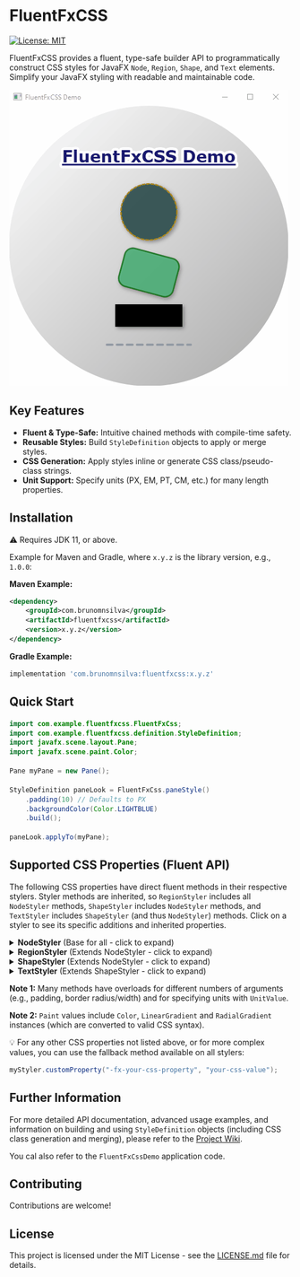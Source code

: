 # FluentFxCSS

[![License: MIT](https://img.shields.io/badge/License-MIT-yellow.svg)](https://opensource.org/licenses/MIT)
<!-- Optional: Add build status badge -->

FluentFxCSS provides a fluent, type-safe builder API to programmatically construct CSS styles for JavaFX `Node`, `Region`, `Shape`, and `Text` elements. Simplify your JavaFX styling with readable and maintainable code.

![demo gif](assets/demo.gif)

## Key Features

*   **Fluent & Type-Safe:** Intuitive chained methods with compile-time safety.
*   **Reusable Styles:** Build `StyleDefinition` objects to apply or merge styles.
*   **CSS Generation:** Apply styles inline or generate CSS class/pseudo-class strings.
*   **Unit Support:** Specify units (PX, EM, PT, CM, etc.) for many length properties.

## Installation

:warning: Requires JDK 11, or above.

Example for Maven and Gradle, where `x.y.z` is the library version, e.g., `1.0.0`:

**Maven Example:**

```xml
<dependency>
    <groupId>com.brunomnsilva</groupId>
    <artifactId>fluentfxcss</artifactId>
    <version>x.y.z</version>
</dependency>
```

**Gradle Example:**

```gradle
implementation 'com.brunomnsilva:fluentfxcss:x.y.z'
```

## Quick Start

```java
import com.example.fluentfxcss.FluentFxCss;
import com.example.fluentfxcss.definition.StyleDefinition;
import javafx.scene.layout.Pane;
import javafx.scene.paint.Color;

Pane myPane = new Pane();

StyleDefinition paneLook = FluentFxCss.paneStyle()
    .padding(10) // Defaults to PX
    .backgroundColor(Color.LIGHTBLUE)
    .build();

paneLook.applyTo(myPane);
```

## Supported CSS Properties (Fluent API)

The following CSS properties have direct fluent methods in their respective stylers. Styler methods are inherited, so `RegionStyler` includes all `NodeStyler` methods, `ShapeStyler` includes `NodeStyler` methods, and `TextStyler` includes `ShapeStyler` (and thus `NodeStyler`) methods. Click on a styler to see its specific additions and inherited properties.

<details>
  <summary><strong>NodeStyler</strong> (Base for all - click to expand)</summary>

Properties common to all JavaFX Nodes. These methods are available on all more specific stylers through inheritance.

🗏 [JavaFX CSS Reference](https://openjfx.io/javadoc/11/javafx.graphics/javafx/scene/doc-files/cssref.html#node)

| CSS Property              | Example Fluent Method(s)                                  |
  |---------------------------|-----------------------------------------------------------|
| `-fx-opacity`             | `.opacity(double value)`                                  |
| `-fx-effect` (DropShadow) | `.dropShadow(BlurType, Color, radius, spread, offX, offY)` |
| `-fx-effect` (InnerShadow)| `.innerShadow(BlurType, Color, radius, choke, offX, offY)`|
| `-fx-cursor`              | `.cursor(Cursor cursor)`                                  |
| `-fx-visible`             | `.visible(boolean value)`                                 |
| `-fx-rotate`              | `.rotate(double degrees)`                                 |
| `-fx-scale-x` / `-fx-scale-y` | `.scaleX(double)`, `.scaleY(double)`, `.scale(double factorXY)` |
| `-fx-translate-x` / `-fx-translate-y` | `.translateX(double)`, `.translateY(double)`, `.translate(double dXY)` |
| `-fx-blend-mode`          | `.blendMode(BlendMode mode)`                              |
| `-fx-node-orientation`    | `.nodeOrientation(NodeOrientation orientation)`           |
  <!-- Add other NodeStyler properties here if you add them, e.g., ColorAdjust, GaussianBlur -->

</details>

<details>
  <summary><strong>RegionStyler</strong> (Extends NodeStyler - click to expand)</summary>

Adds properties specific to `javafx.scene.layout.Region` nodes. Includes all `NodeStyler` properties.

🗏 [JavaFX CSS Reference](https://openjfx.io/javadoc/11/javafx.graphics/javafx/scene/doc-files/cssref.html#region)

| CSS Property              | Example Fluent Method(s)                                  |
  |---------------------------|-----------------------------------------------------------|
| `-fx-background-color`    | `.backgroundColor(Paint paint)`                           |
| `-fx-background-radius`   | `.backgroundRadius(double radius)` / `..(UnitValue, ...)` |
| `-fx-padding`             | `.padding(double allSides)` / `..(UnitValue, ...)`        |
| `-fx-border-color`        | `.borderColor(Color color)` / `..(colors...)`             |
| `-fx-border-style`        | `.borderStyle(BorderStyleValue style)` / `..(styles...)`   |
| `-fx-border-width`        | `.borderWidth(double width)` / `..(UnitValue, ...)`       |
| `-fx-border-radius`       | `.borderRadius(double radius)` / `..(UnitValue, ...)`     |
| `-fx-shape`               | `.shape(String svgPath)`                                  |
| `-fx-pref-width`          | `.prefWidth(double value)` / `..(UnitValue, ...)`         |
| `-fx-pref-height`         | `.prefHeight(double value)` / `..(UnitValue, ...)`        |
| `-fx-min-width` / `-fx-max-width` | `.minWidth(...)`, `.maxWidth(...)`                   |
| `-fx-min-height` / `-fx-max-height` | `.minHeight(...)`, `.maxHeight(...)`                 |
| `-fx-background-image`    | `.backgroundImage(String url)`                            |
| `-fx-background-repeat`   | `.backgroundRepeat(BackgroundRepeat x, BackgroundRepeat y)`|
| `-fx-background-position` | `.backgroundPosition(...)` (simplified or string)         |
| `-fx-background-size`     | `.backgroundSize(BackgroundSize size)` / `..(String)`     |
| `-fx-background-insets`   | `.backgroundInsets(Insets insets)` / `..(values)`         |

</details>

<details>
  <summary><strong>ShapeStyler</strong> (Extends NodeStyler - click to expand)</summary>

Adds properties specific to `javafx.scene.shape.Shape` nodes. Includes all `NodeStyler` properties.

🗏 [JavaFX CSS Reference](https://openjfx.io/javadoc/11/javafx.graphics/javafx/scene/doc-files/cssref.html#shape)

| CSS Property              | Example Fluent Method(s)                                  |
  |---------------------------|-----------------------------------------------------------|
| `-fx-fill`                | `.fill(Paint paint)`                                      |
| `-fx-stroke`              | `.stroke(Paint paint)`                                    |
| `-fx-stroke-width`        | `.strokeWidth(double value)` / `..(UnitValue, ...)`       |
| `-fx-stroke-type`         | `.strokeType(StrokeType type)`                            |
| `-fx-stroke-dash-array`   | `.strokeDashArray(Integer... size)`                       |
| `-fx-stroke-dash-offset`  | `.strokeDashOffset(double value)`                         |
| `-fx-stroke-line-cap`     | `.strokeLineCap(StrokeLineCap cap)`                       |
| `-fx-stroke-line-join`    | `.strokeLineJoin(StrokeLineJoin join)`                    |
| `-fx-stroke-miter-limit`  | `.strokeMiterLimit(double value)`                         |
| `-fx-smooth`              | `.smooth(boolean value)`                                  |

</details>

<details>
  <summary><strong>TextStyler</strong> (Extends ShapeStyler - click to expand)</summary>

Adds properties specific to `javafx.scene.text.Text` nodes. Includes all `ShapeStyler` (and thus `NodeStyler`) properties.

🗏 [JavaFX CSS Reference](https://openjfx.io/javadoc/11/javafx.graphics/javafx/scene/doc-files/cssref.html#text)

| CSS Property              | Example Fluent Method(s)                                  |
  |---------------------------|-----------------------------------------------------------|
| `-fx-font-family`         | `.fontFamily(String family)`                              |
| `-fx-font-size`           | `.fontSize(double size)` (defaults to PT)                 |
| `-fx-font-weight`         | `.fontWeight(FontWeight weight)`                          |
| `-fx-font-style`          | `.fontStyle(FontPosture posture)`                         |
| `-fx-font` (shorthand)    | `.font(Font font)`                                        |
| `-fx-fill` (via Shape)    | `.fill(Paint paint)` or `.textFill(Paint paint)` (alias)  |
| `-fx-font-smoothing-type` | `.smoothing(FontSmoothingType type)`                      |
| `-fx-underline`           | `.underline(boolean value)`                               |
| `-fx-strikethrough`       | `.strikethrough(boolean value)`                           |
| `-fx-text-alignment`      | `.alignment(TextAlignment alignment)`                     |
| `-fx-line-spacing`        | `.lineSpacing(double spacing)`                            |

</details>

**Note 1:** Many methods have overloads for different numbers of arguments (e.g., padding, border radius/width) and for specifying units with `UnitValue`.

**Note 2:** `Paint` values include `Color`, `LinearGradient` and `RadialGradient` instances (which are converted to valid CSS syntax).

:bulb: For any other CSS properties not listed above, or for more complex values, you can use the fallback method available on all stylers:
```java
myStyler.customProperty("-fx-your-css-property", "your-css-value");
```

## Further Information

For more detailed API documentation, advanced usage examples, and information on building and using `StyleDefinition` objects (including CSS class generation and merging), please refer to the [Project Wiki](https://github.com/brunomnsilva/FluentFxCSS/wiki).

You cal also refer to the `FluentFxCssDemo` application code.

## Contributing

Contributions are welcome! 

## License

This project is licensed under the MIT License - see the [LICENSE.md](LICENSE.md) file for details.

